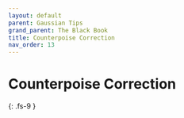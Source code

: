 ```yaml
---
layout: default
parent: Gaussian Tips
grand_parent: The Black Book
title: Counterpoise Correction
nav_order: 13
---
```


# Counterpoise Correction
{: .fs-9 }